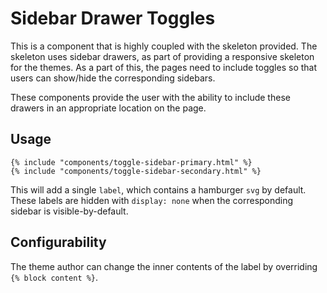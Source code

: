 # Sidebar Drawer Toggles

This is a component that is highly coupled with the skeleton provided. The
skeleton uses sidebar drawers, as part of providing a responsive skeleton for
the themes. As a part of this, the pages need to include toggles so that users
can show/hide the corresponding sidebars.

These components provide the user with the ability to include these drawers in
an appropriate location on the page.

## Usage

```jinja
{% include "components/toggle-sidebar-primary.html" %}
{% include "components/toggle-sidebar-secondary.html" %}
```

This will add a single `label`, which contains a hamburger `svg` by default.
These labels are hidden with `display: none` when the corresponding sidebar is
visible-by-default.

## Configurability

The theme author can change the inner contents of the label by overriding
`{% block content %}`.
